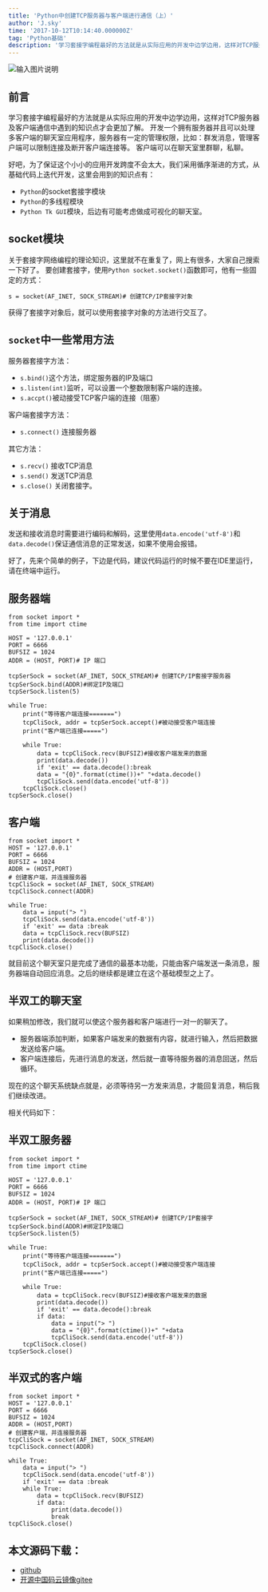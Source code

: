 ```yaml
---
title: 'Python中创建TCP服务器与客户端进行通信（上）'
author: 'J.sky'
time: '2017-10-12T10:14:40.000000Z'
tag: 'Python基础'
description: '学习套接字编程最好的方法就是从实际应用的开发中边学边用，这样对TCP服务器及客户端通信中遇到的知识点才会更加了解。'
---
```


![输入图片说明](https://suiyan.cc/assets/images/media/upload/2017/10/Snip20171012_19.png)

## 前言
学习套接字编程最好的方法就是从实际应用的开发中边学边用，这样对TCP服务器及客户端通信中遇到的知识点才会更加了解。
开发一个拥有服务器并且可以处理多客户端的聊天室应用程序，服务器有一定的管理权限，比如：群发消息，管理客户端可以限制连接及断开客户端连接等。
客户端可以在聊天室里群聊，私聊。

好吧，为了保证这个小小的应用开发跨度不会太大，我们采用循序渐进的方式，从基础代码上迭代开发，这里会用到的知识点有：

+ `Python`的socket套接字模块
+ `Python`的多线程模块
+ `Python Tk GUI`模块，后边有可能考虑做成可视化的聊天室。

## socket模块
关于套接字网络编程的理论知识，这里就不在重复了，网上有很多，大家自己搜索一下好了。
要创建套接字，使用`Python socket.socket()`函数即可，他有一些固定的方式：

    s = socket(AF_INET, SOCK_STREAM)# 创建TCP/IP套接字对象

获得了套接字对象后，就可以使用套接字对象的方法进行交互了。

## `socket`中一些常用方法

服务器套接字方法：

+ `s.bind()`这个方法，绑定服务器的IP及端口
+ `s.listen(int)`监听，可以设置一个整数限制客户端的连接。
+ `s.accpt()`被动接受TCP客户端的连接（阻塞）

客户端套接字方法：

+ `s.connect()` 连接服务器

其它方法：

+ `s.recv()` 接收TCP消息
+ `s.send()` 发送TCP消息
+ `s.close()` 关闭套接字。

## 关于消息

发送和接收消息时需要进行编码和解码，这里使用`data.encode('utf-8')`和`data.decode()`保证通信消息的正常发送，如果不使用会报错。


好了，先来个简单的例子，下边是代码，建议代码运行的时候不要在IDE里运行，请在终端中运行。

## 服务器端

    from socket import *
    from time import ctime
    
    HOST = '127.0.0.1'
    PORT = 6666
    BUFSIZ = 1024
    ADDR = (HOST, PORT)# IP 端口
    
    tcpSerSock = socket(AF_INET, SOCK_STREAM)# 创建TCP/IP套接字服务器
    tcpSerSock.bind(ADDR)#绑定IP及端口
    tcpSerSock.listen(5)
    
    while True:
        print("等待客户端连接=======")
        tcpCliSock, addr = tcpSerSock.accept()#被动接受客户端连接
        print("客户端已连接=====")
    
        while True:
            data = tcpCliSock.recv(BUFSIZ)#接收客户端发来的数据
            print(data.decode())
            if 'exit' == data.decode():break
            data = "{0}".format(ctime())+" "+data.decode()
            tcpCliSock.send(data.encode('utf-8'))
        tcpCliSock.close()
    tcpSerSock.close()

## 客户端

    from socket import *
    HOST = '127.0.0.1'
    PORT = 6666
    BUFSIZ = 1024
    ADDR = (HOST,PORT)
    # 创建客户端，并连接服务器
    tcpCliSock = socket(AF_INET, SOCK_STREAM)
    tcpCliSock.connect(ADDR)
    
    while True:
        data = input("> ")
        tcpCliSock.send(data.encode('utf-8'))
        if 'exit' == data :break
        data = tcpCliSock.recv(BUFSIZ)
        print(data.decode())
    tcpCliSock.close()


就目前这个聊天室只是完成了通信的最基本功能，只能由客户端发送一条消息，服务器端自动回应消息。之后的继续都是建立在这个基础模型之上了。

## 半双工的聊天室

如果稍加修改，我们就可以使这个服务器和客户端进行一对一的聊天了。

+ 服务器端添加判断，如果客户端发来的数据有内容，就进行输入，然后把数据发送给客户端。
+ 客户端连接后，先进行消息的发送，然后就一直等待服务器的消息回送，然后循环。

现在的这个聊天系统缺点就是，必须等待另一方发来消息，才能回复消息，稍后我们继续改进。

相关代码如下：

## 半双工服务器

    from socket import *
    from time import ctime
    
    HOST = '127.0.0.1'
    PORT = 6666
    BUFSIZ = 1024
    ADDR = (HOST, PORT)# IP 端口
    
    tcpSerSock = socket(AF_INET, SOCK_STREAM)# 创建TCP/IP套接字
    tcpSerSock.bind(ADDR)#绑定IP及端口
    tcpSerSock.listen(5)
    
    while True:
        print("等待客户端连接=======")
        tcpCliSock, addr = tcpSerSock.accept()#被动接受客户端连接
        print("客户端已连接=====")
    
        while True:
            data = tcpCliSock.recv(BUFSIZ)#接收客户端发来的数据
            print(data.decode())
            if 'exit' == data.decode():break
            if data:
                data = input("> ")
                data = "{0}".format(ctime())+" "+data
                tcpCliSock.send(data.encode('utf-8'))
        tcpCliSock.close()
    tcpSerSock.close()

## 半双式的客户端

    from socket import *
    HOST = '127.0.0.1'
    PORT = 6666
    BUFSIZ = 1024
    ADDR = (HOST,PORT)
    # 创建客户端，并连接服务器
    tcpCliSock = socket(AF_INET, SOCK_STREAM)
    tcpCliSock.connect(ADDR)
    
    while True:
        data = input("> ")
        tcpCliSock.send(data.encode('utf-8'))
        if 'exit' == data :break
        while True:
            data = tcpCliSock.recv(BUFSIZ)
            if data:
                print(data.decode())
                break
    tcpCliSock.close()

## 本文源码下载：

+ [github](https://github.com/bosichong/17python.com/tree/master/TCP)
+ [开源中国码云镜像gitee](https://gitee.com/J_Sky/17python.com/tree/master/TCP)